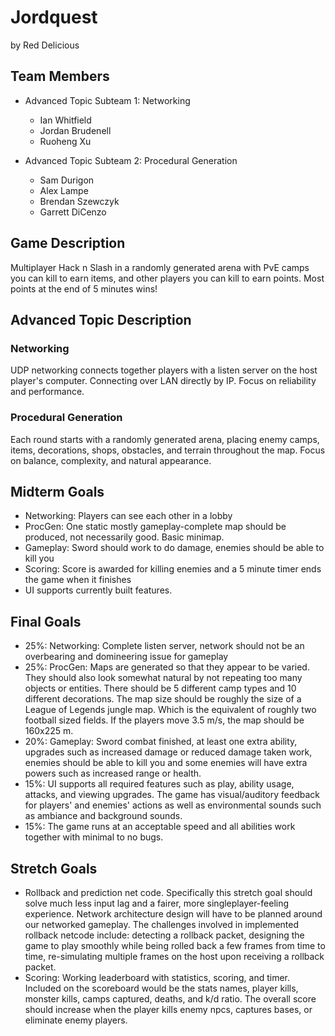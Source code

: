 # Jordquest

by Red Delicious

## Team Members

* Advanced Topic Subteam 1: Networking
	* Ian Whitfield
	* Jordan Brudenell
	* Ruoheng Xu

* Advanced Topic Subteam 2: Procedural Generation
	* Sam Durigon
	* Alex Lampe
	* Brendan Szewczyk
	* Garrett DiCenzo

## Game Description

Multiplayer Hack n Slash in a randomly generated arena with PvE camps you can
kill to earn items, and other players you can kill to earn points. Most
points at the end of 5 minutes wins!

## Advanced Topic Description

### Networking

UDP networking connects together players with a listen server on the host
player's computer. Connecting over LAN directly by IP. Focus on reliability
and performance.
    
### Procedural Generation

Each round starts with a randomly generated arena, placing enemy camps, items,
decorations, shops, obstacles, and terrain throughout the map. Focus on balance,
complexity, and natural appearance.

## Midterm Goals

* Networking: Players can see each other in a lobby 
* ProcGen: One static mostly gameplay-complete map should be produced, not necessarily good. Basic minimap.
* Gameplay: Sword should work to do damage, enemies should be able to kill you
* Scoring: Score is awarded for killing enemies and a 5 minute timer ends the game when it finishes
* UI supports currently built features.

## Final Goals

* 25%: Networking: Complete listen server, network should not be an overbearing and domineering issue for gameplay
* 25%: ProcGen: Maps are generated so that they appear to be varied. They should also look somewhat natural by not repeating too many objects or entities. There should be 5 different camp types and 10 different decorations. The map size should
be roughly the size of a League of Legends jungle map. Which is the equivalent of 
roughly two football sized fields. If the players move 3.5 m/s, the map should be 160x225 m.
* 20%: Gameplay: Sword combat finished, at least one extra ability, upgrades such as increased damage or reduced damage taken work, enemies should be able to kill you and some enemies will have extra powers such as increased range or health.
* 15%: UI supports all required features such as play, ability usage, attacks, and viewing upgrades. The game has visual/auditory feedback for players' and enemies' actions as well as environmental sounds such as ambiance and background sounds.
* 15%: The game runs at an acceptable speed and all abilities work together with minimal to no bugs.

## Stretch Goals

* Rollback and prediction net code. Specifically this stretch goal should solve much less input lag and a fairer, more singleplayer-feeling experience. Network architecture design will have to be planned around our networked gameplay. The challenges involved in implemented rollback netcode include: detecting a rollback packet, designing the game to play smoothly while being rolled back a few frames from time to time, re-simulating multiple frames on the host upon receiving a rollback packet.
* Scoring: Working leaderboard with statistics, scoring, and timer. Included on the scoreboard would be the stats names, player kills, monster kills, camps captured, deaths, and k/d ratio. The overall score should increase when the player kills enemy npcs, captures bases, or eliminate enemy players.